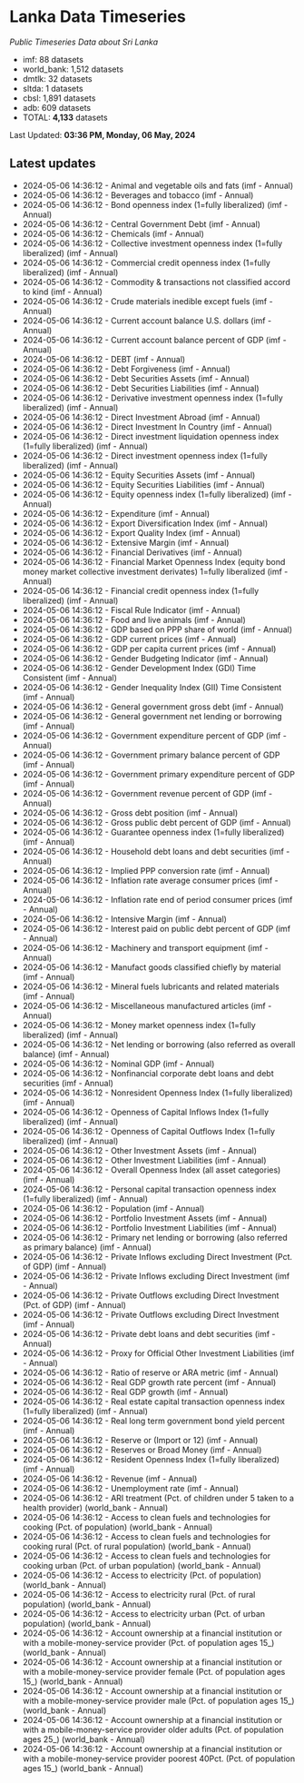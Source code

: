 # Lanka Data Timeseries
*Public Timeseries Data about Sri Lanka*

* imf: 88 datasets
* world_bank: 1,512 datasets
* dmtlk: 32 datasets
* sltda: 1 datasets
* cbsl: 1,891 datasets
* adb: 609 datasets
* TOTAL: **4,133** datasets

Last Updated: **03:36 PM, Monday, 06 May, 2024**

## Latest updates

* 2024-05-06 14:36:12 - Animal and vegetable oils and fats (imf - Annual)
* 2024-05-06 14:36:12 - Beverages and tobacco (imf - Annual)
* 2024-05-06 14:36:12 - Bond openness index (1=fully liberalized) (imf - Annual)
* 2024-05-06 14:36:12 - Central Government Debt (imf - Annual)
* 2024-05-06 14:36:12 - Chemicals (imf - Annual)
* 2024-05-06 14:36:12 - Collective investment openness index (1=fully liberalized) (imf - Annual)
* 2024-05-06 14:36:12 - Commercial credit openness index (1=fully liberalized) (imf - Annual)
* 2024-05-06 14:36:12 - Commodity & transactions not classified accord to kind (imf - Annual)
* 2024-05-06 14:36:12 - Crude materials inedible except fuels (imf - Annual)
* 2024-05-06 14:36:12 - Current account balance U.S. dollars (imf - Annual)
* 2024-05-06 14:36:12 - Current account balance percent of GDP (imf - Annual)
* 2024-05-06 14:36:12 - DEBT (imf - Annual)
* 2024-05-06 14:36:12 - Debt Forgiveness (imf - Annual)
* 2024-05-06 14:36:12 - Debt Securities Assets (imf - Annual)
* 2024-05-06 14:36:12 - Debt Securities Liabilities (imf - Annual)
* 2024-05-06 14:36:12 - Derivative investment openness index (1=fully liberalized) (imf - Annual)
* 2024-05-06 14:36:12 - Direct Investment Abroad (imf - Annual)
* 2024-05-06 14:36:12 - Direct Investment In Country (imf - Annual)
* 2024-05-06 14:36:12 - Direct investment liquidation openness index (1=fully liberalized) (imf - Annual)
* 2024-05-06 14:36:12 - Direct investment openness index (1=fully liberalized) (imf - Annual)
* 2024-05-06 14:36:12 - Equity Securities Assets (imf - Annual)
* 2024-05-06 14:36:12 - Equity Securities Liabilities (imf - Annual)
* 2024-05-06 14:36:12 - Equity openness index (1=fully liberalized) (imf - Annual)
* 2024-05-06 14:36:12 - Expenditure (imf - Annual)
* 2024-05-06 14:36:12 - Export Diversification Index (imf - Annual)
* 2024-05-06 14:36:12 - Export Quality Index (imf - Annual)
* 2024-05-06 14:36:12 - Extensive Margin (imf - Annual)
* 2024-05-06 14:36:12 - Financial Derivatives (imf - Annual)
* 2024-05-06 14:36:12 - Financial Market Openness Index (equity bond money market collective investment derivates) 1=fully liberalized (imf - Annual)
* 2024-05-06 14:36:12 - Financial credit openness index (1=fully liberalized) (imf - Annual)
* 2024-05-06 14:36:12 - Fiscal Rule Indicator (imf - Annual)
* 2024-05-06 14:36:12 - Food and live animals (imf - Annual)
* 2024-05-06 14:36:12 - GDP based on PPP share of world (imf - Annual)
* 2024-05-06 14:36:12 - GDP current prices (imf - Annual)
* 2024-05-06 14:36:12 - GDP per capita current prices (imf - Annual)
* 2024-05-06 14:36:12 - Gender Budgeting Indicator (imf - Annual)
* 2024-05-06 14:36:12 - Gender Development Index (GDI) Time Consistent (imf - Annual)
* 2024-05-06 14:36:12 - Gender Inequality Index (GII) Time Consistent (imf - Annual)
* 2024-05-06 14:36:12 - General government gross debt (imf - Annual)
* 2024-05-06 14:36:12 - General government net lending or borrowing (imf - Annual)
* 2024-05-06 14:36:12 - Government expenditure percent of GDP (imf - Annual)
* 2024-05-06 14:36:12 - Government primary balance percent of GDP (imf - Annual)
* 2024-05-06 14:36:12 - Government primary expenditure percent of GDP (imf - Annual)
* 2024-05-06 14:36:12 - Government revenue percent of GDP (imf - Annual)
* 2024-05-06 14:36:12 - Gross debt position (imf - Annual)
* 2024-05-06 14:36:12 - Gross public debt percent of GDP (imf - Annual)
* 2024-05-06 14:36:12 - Guarantee openness index (1=fully liberalized) (imf - Annual)
* 2024-05-06 14:36:12 - Household debt loans and debt securities (imf - Annual)
* 2024-05-06 14:36:12 - Implied PPP conversion rate (imf - Annual)
* 2024-05-06 14:36:12 - Inflation rate average consumer prices (imf - Annual)
* 2024-05-06 14:36:12 - Inflation rate end of period consumer prices (imf - Annual)
* 2024-05-06 14:36:12 - Intensive Margin (imf - Annual)
* 2024-05-06 14:36:12 - Interest paid on public debt percent of GDP (imf - Annual)
* 2024-05-06 14:36:12 - Machinery and transport equipment (imf - Annual)
* 2024-05-06 14:36:12 - Manufact goods classified chiefly by material (imf - Annual)
* 2024-05-06 14:36:12 - Mineral fuels lubricants and related materials (imf - Annual)
* 2024-05-06 14:36:12 - Miscellaneous manufactured articles (imf - Annual)
* 2024-05-06 14:36:12 - Money market openness index (1=fully liberalized) (imf - Annual)
* 2024-05-06 14:36:12 - Net lending or borrowing (also referred as overall balance) (imf - Annual)
* 2024-05-06 14:36:12 - Nominal GDP (imf - Annual)
* 2024-05-06 14:36:12 - Nonfinancial corporate debt loans and debt securities (imf - Annual)
* 2024-05-06 14:36:12 - Nonresident Openness Index (1=fully liberalized) (imf - Annual)
* 2024-05-06 14:36:12 - Openness of Capital Inflows Index (1=fully liberalized) (imf - Annual)
* 2024-05-06 14:36:12 - Openness of Capital Outflows Index (1=fully liberalized) (imf - Annual)
* 2024-05-06 14:36:12 - Other Investment Assets (imf - Annual)
* 2024-05-06 14:36:12 - Other Investment Liabilities (imf - Annual)
* 2024-05-06 14:36:12 - Overall Openness Index (all asset categories) (imf - Annual)
* 2024-05-06 14:36:12 - Personal capital transaction openness index (1=fully liberalized) (imf - Annual)
* 2024-05-06 14:36:12 - Population (imf - Annual)
* 2024-05-06 14:36:12 - Portfolio Investment Assets (imf - Annual)
* 2024-05-06 14:36:12 - Portfolio Investment Liabilities (imf - Annual)
* 2024-05-06 14:36:12 - Primary net lending or borrowing (also referred as primary balance) (imf - Annual)
* 2024-05-06 14:36:12 - Private Inflows excluding Direct Investment (Pct. of GDP) (imf - Annual)
* 2024-05-06 14:36:12 - Private Inflows excluding Direct Investment (imf - Annual)
* 2024-05-06 14:36:12 - Private Outflows excluding Direct Investment (Pct. of GDP) (imf - Annual)
* 2024-05-06 14:36:12 - Private Outflows excluding Direct Investment (imf - Annual)
* 2024-05-06 14:36:12 - Private debt loans and debt securities (imf - Annual)
* 2024-05-06 14:36:12 - Proxy for Official Other Investment Liabilities (imf - Annual)
* 2024-05-06 14:36:12 - Ratio of reserve or ARA metric (imf - Annual)
* 2024-05-06 14:36:12 - Real GDP growth rate percent (imf - Annual)
* 2024-05-06 14:36:12 - Real GDP growth (imf - Annual)
* 2024-05-06 14:36:12 - Real estate capital transaction openness index (1=fully liberalized) (imf - Annual)
* 2024-05-06 14:36:12 - Real long term government bond yield percent (imf - Annual)
* 2024-05-06 14:36:12 - Reserve or (Import or 12) (imf - Annual)
* 2024-05-06 14:36:12 - Reserves or Broad Money (imf - Annual)
* 2024-05-06 14:36:12 - Resident Openness Index (1=fully liberalized) (imf - Annual)
* 2024-05-06 14:36:12 - Revenue (imf - Annual)
* 2024-05-06 14:36:12 - Unemployment rate (imf - Annual)
* 2024-05-06 14:36:12 - ARI treatment (Pct. of children under 5 taken to a health provider) (world_bank - Annual)
* 2024-05-06 14:36:12 - Access to clean fuels and technologies for cooking (Pct. of population) (world_bank - Annual)
* 2024-05-06 14:36:12 - Access to clean fuels and technologies for cooking rural (Pct. of rural population) (world_bank - Annual)
* 2024-05-06 14:36:12 - Access to clean fuels and technologies for cooking urban (Pct. of urban population) (world_bank - Annual)
* 2024-05-06 14:36:12 - Access to electricity (Pct. of population) (world_bank - Annual)
* 2024-05-06 14:36:12 - Access to electricity rural (Pct. of rural population) (world_bank - Annual)
* 2024-05-06 14:36:12 - Access to electricity urban (Pct. of urban population) (world_bank - Annual)
* 2024-05-06 14:36:12 - Account ownership at a financial institution or with a mobile-money-service provider (Pct. of population ages 15_) (world_bank - Annual)
* 2024-05-06 14:36:12 - Account ownership at a financial institution or with a mobile-money-service provider female (Pct. of population ages 15_) (world_bank - Annual)
* 2024-05-06 14:36:12 - Account ownership at a financial institution or with a mobile-money-service provider male (Pct. of population ages 15_) (world_bank - Annual)
* 2024-05-06 14:36:12 - Account ownership at a financial institution or with a mobile-money-service provider older adults (Pct. of population ages 25_) (world_bank - Annual)
* 2024-05-06 14:36:12 - Account ownership at a financial institution or with a mobile-money-service provider poorest 40Pct. (Pct. of population ages 15_) (world_bank - Annual)